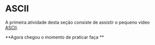 # ASCII

 A primeira atividade desta seção consiste de assistir o pequeno vídeo [ASCII](https://www.youtube.com/watch?v=UPlR4eMMCmI&index=2&list=PLhQjrBD2T3824oLhpJrgze3kPf1Yg-sMy).

**Agora chegou o momento de praticar faça **
